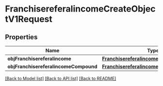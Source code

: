 # FranchisereferalincomeCreateObjectV1Request

## Properties
Name | Type | Description | Notes
------------ | ------------- | ------------- | -------------
**objFranchisereferalincome** | [**FranchisereferalincomeRequest**](FranchisereferalincomeRequest.md) |  | [optional] 
**objFranchisereferalincomeCompound** | [**FranchisereferalincomeRequestCompound**](FranchisereferalincomeRequestCompound.md) |  | [optional] 

[[Back to Model list]](../README.md#documentation-for-models) [[Back to API list]](../README.md#documentation-for-api-endpoints) [[Back to README]](../README.md)


